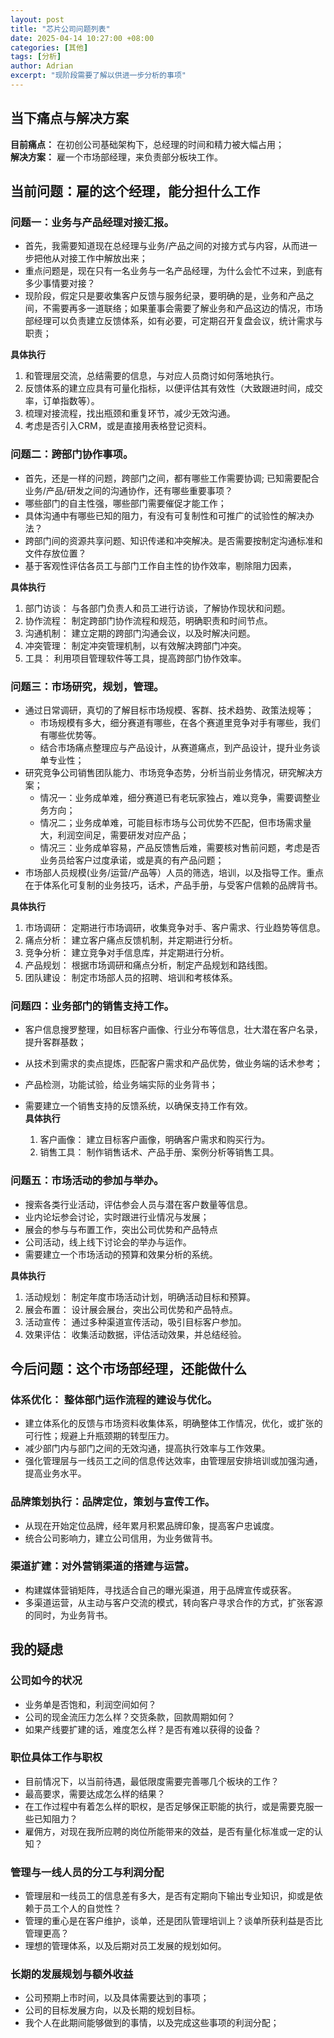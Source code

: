 ```yaml
---
layout: post
title: "芯片公司问题列表"
date: 2025-04-14 10:27:00 +08:00
categories: [其他]
tags: [分析]
author: Adrian
excerpt: "现阶段需要了解以供进一步分析的事项" 
---
```


## 当下痛点与解决方案 
**目前痛点：** 在初创公司基础架构下，总经理的时间和精力被大幅占用；  
**解决方案：** 雇一个市场部经理，来负责部分板块工作。

## 当前问题：雇的这个经理，能分担什么工作

### 问题一：业务与产品经理对接汇报。
- 首先，我需要知道现在总经理与业务/产品之间的对接方式与内容，从而进一步把他从对接工作中解放出来；
- 重点问题是，现在只有一名业务与一名产品经理，为什么会忙不过来，到底有多少事情要对接？
- 现阶段，假定只是要收集客户反馈与服务纪录，要明确的是，业务和产品之间，不需要再多一道联络；如果董事会需要了解业务和产品这边的情况，市场部经理可以负责建立反馈体系，如有必要，可定期召开复盘会议，统计需求与职责；
  
**具体执行**
  1. 和管理层交流，总结需要的信息，与对应人员商讨如何落地执行。
  2. 反馈体系的建立应具有可量化指标，以便评估其有效性（大致跟进时间，成交率，订单指数等）。
  3. 梳理对接流程，找出瓶颈和重复环节，减少无效沟通。
  4. 考虑是否引入CRM，或是直接用表格登记资料。
  
### 问题二：跨部门协作事项。
- 首先，还是一样的问题，跨部门之间，都有哪些工作需要协调; 已知需要配合业务/产品/研发之间的沟通协作，还有哪些重要事项？
- 哪些部门的自主性强，哪些部门需要催促才能工作；
- 具体沟通中有哪些已知的阻力，有没有可复制性和可推广的试验性的解决办法？
- 跨部门间的资源共享问题、知识传递和冲突解决。是否需要按制定沟通标准和文件存放位置？
- 基于客观性评估各员工与部门工作自主性的协作效率，剔除阻力因素，
  
**具体执行**
  1. 部门访谈： 与各部门负责人和员工进行访谈，了解协作现状和问题。
  2. 协作流程： 制定跨部门协作流程和规范，明确职责和时间节点。
  3. 沟通机制： 建立定期的跨部门沟通会议，以及时解决问题。
  4. 冲突管理： 制定冲突管理机制，以有效解决跨部门冲突。
  5. 工具： 利用项目管理软件等工具，提高跨部门协作效率。

### 问题三：市场研究，规划，管理。
- 通过日常调研，真切的了解目标市场规模、客群、技术趋势、政策法规等；
  - 市场规模有多大，细分赛道有哪些，在各个赛道里竞争对手有哪些，我们有哪些优势等。
  - 结合市场痛点整理应与产品设计，从赛道痛点，到产品设计，提升业务谈单专业性；
- 研究竞争公司销售团队能力、市场竞争态势，分析当前业务情况，研究解决方案；
  - 情况一：业务成单难，细分赛道已有老玩家独占，难以竞争，需要调整业务方向；
  - 情况二；业务成单难，可能目标市场与公司优势不匹配，但市场需求量大，利润空间足，需要研发对应产品；
  - 情况三：业务成单容易，产品反馈售后难，需要核对售前问题，考虑是否业务员给客户过度承诺，或是真的有产品问题；
- 市场部人员规模(业务/运营/产品等）人员的筛选，培训，以及指导工作。重点在于体系化可复制的业务技巧，话术，产品手册，与受客户信赖的品牌背书。
   
**具体执行**
  1. 市场调研： 定期进行市场调研，收集竞争对手、客户需求、行业趋势等信息。
  2. 痛点分析： 建立客户痛点反馈机制，并定期进行分析。
  3. 竞争分析： 建立竞争对手信息库，并定期进行分析。
  4. 产品规划： 根据市场调研和痛点分析，制定产品规划和路线图。
  5. 团队建设： 制定市场部人员的招聘、培训和考核体系。

### 问题四：业务部门的销售支持工作。
- 客户信息搜罗整理，如目标客户画像、行业分布等信息，壮大潜在客户名录，提升客群基数；
- 从技术到需求的卖点提炼，匹配客户需求和产品优势，做业务端的话术参考；
- 产品检测，功能试验，给业务端实际的业务背书；
- 需要建立一个销售支持的反馈系统，以确保支持工作有效。  
**具体执行**

  1. 客户画像： 建立目标客户画像，明确客户需求和购买行为。
  2. 销售工具： 制作销售话术、产品手册、案例分析等销售工具。

### 问题五：市场活动的参加与举办。
- 搜索各类行业活动，评估参会人员与潜在客户数量等信息。
- 业内论坛参会讨论，实时跟进行业情况与发展；
- 展会的参与与布置工作，突出公司优势和产品特点
- 公司活动，线上线下讨论会的举办与运作。
- 需要建立一个市场活动的预算和效果分析的系统。
  
**具体执行**
  1. 活动规划： 制定年度市场活动计划，明确活动目标和预算。
  2. 展会布置： 设计展会展台，突出公司优势和产品特点。
  3. 活动宣传： 通过多种渠道宣传活动，吸引目标客户参加。
  4. 效果评估： 收集活动数据，评估活动效果，并总结经验。

## 今后问题：这个市场部经理，还能做什么

### 体系优化： 整体部门运作流程的建设与优化。
- 建立体系化的反馈与市场资料收集体系，明确整体工作情况，优化，或扩张的可行性；规避上升瓶颈期的转型压力。
- 减少部门内与部门之间的无效沟通，提高执行效率与工作效果。
- 强化管理层与一线员工之间的信息传达效率，由管理层安排培训或加强沟通，提高业务水平。

### 品牌策划执行：品牌定位，策划与宣传工作。
- 从现在开始定位品牌，经年累月积累品牌印象，提高客户忠诚度。
- 统合公司影响力，建立公司信用，为业务做背书。

### 渠道扩建：对外营销渠道的搭建与运营。
- 构建媒体营销矩阵，寻找适合自己的曝光渠道，用于品牌宣传或获客。
- 多渠道运营，从主动与客户交流的模式，转向客户寻求合作的方式，扩张客源的同时，为业务背书。

## 我的疑虑
### 公司如今的状况
- 业务单是否饱和，利润空间如何？
- 公司的现金流压力怎么样？交货条款，回款周期如何？
- 如果产线要扩建的话，难度怎么样？是否有难以获得的设备？

### 职位具体工作与职权
- 目前情况下，以当前待遇，最低限度需要完善哪几个板块的工作？
- 最高要求，需要达成怎么样的结果？
- 在工作过程中有着怎么样的职权，是否足够保正职能的执行，或是需要克服一些已知阻力？
- 雇佣方，对现在我所应聘的岗位所能带来的效益，是否有量化标准或一定的认知？

### 管理与一线人员的分工与利润分配
- 管理层和一线员工的信息差有多大，是否有定期向下输出专业知识，抑或是依赖于员工个人的自觉性？
- 管理的重心是在客户维护，谈单，还是团队管理培训上？谈单所获利益是否比管理更高？
- 理想的管理体系，以及后期对员工发展的规划如何。

### 长期的发展规划与额外收益
- 公司预期上市时间，以及具体需要达到的事项；
- 公司的目标发展方向，以及长期的规划目标。
- 我个人在此期间能够做到的事情，以及完成这些事项的利润分配；
